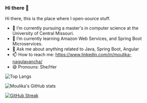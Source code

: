 ### Hi there 👋

<!--
**moulika-nagulavancha/moulika-nagulavancha** is a ✨ _special_ ✨ repository because its `README.md` (this file) appears on your GitHub profile.

Here are some ideas to get you started:-->
Hi there, this is the place where I open-source stuff.

- 🔭 I’m currently pursuing a master's in computer science at the University of Central Missouri.
- 🌱 I’m currently learning Amazon Web Services, and Spring Boot Microservices.
- 💬 Ask me about anything related to Java, Spring Boot, Angular
- 📫 How to reach me: https://www.linkedin.com/in/moulika-nagulavancha/
- 😄 Pronouns: She/Her

![Top Langs](https://github-readme-stats.vercel.app/api/top-langs/?username=moulika-nagulavancha&hide_progress=false)

![Moulika's GitHub stats](https://github-readme-stats.vercel.app/api?username=moulika-nagulavancha)

[![GitHub Streak](https://github-readme-streak-stats.herokuapp.com/?user=moulika-nagulavancha)](https://git.io/streak-stats)

